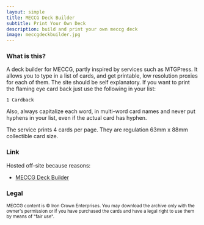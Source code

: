 ```yaml
---
layout: simple
title: MECCG Deck Builder
subtitle: Print Your Own Deck
description: build and print your own meccg deck
image: meccgdeckbuilder.jpg
---
```


### What is this?

A deck builder for MECCG, partly inspired by services such as MTGPress. It allows you to type in a list of cards, and get printable, low resolution proxies for each of them. The site should be self explanatory. If you want to print the flaming eye card back just use the following in your list:

    1 Cardback

Also, always capitalize each word, in multi-word card names and never put hyphens in your list, even if the actual card has hyphen.

The service prints 4 cards per page. They are regulation 63mm x 88mm collectible card size.

### Link

Hosted off-site because reasons:

- [MECCG Deck Builder](https://upbeat-bartik-161e29.netlify.com/)


### Legal

<small>MECCG content is &copy; Iron Crown Enterprises. You may download the archive only with the owner's permission or if you have purchased the cards and have a legal right to use them by means of "fair use".</small>
